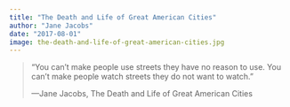 ```yaml
---
title: "The Death and Life of Great American Cities"
author: "Jane Jacobs"
date: "2017-08-01"
image: the-death-and-life-of-great-american-cities.jpg
---
```


> “You can’t make people use streets they have no reason to use. You can’t make people watch streets they do not want to watch.”
>
> —Jane Jacobs, The Death and Life of Great American Cities
